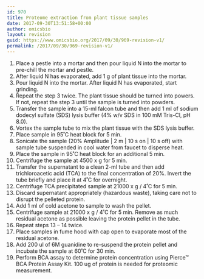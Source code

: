 ```yaml
---
id: 970
title: Proteome extraction from plant tissue samples
date: 2017-09-30T13:51:58+00:00
author: omicsbio
layout: revision
guid: https://www.omicsbio.org/2017/09/30/969-revision-v1/
permalink: /2017/09/30/969-revision-v1/
---
```

  1. Place a pestle into a mortar and then pour liquid N into the mortar to pre-chill the mortar and pestle.
  2. After liquid N has evaporated, add 1 g of plant tissue into the mortar.
  3. Pour liquid N into the mortar. After liquid N has evaporated, start grinding.
  4. Repeat the step 3 twice. The plant tissue should be turned into powers. If not, repeat the step 3 until the sample is turned into powders.
  5. Transfer the sample into a 15-ml falcon tube and then add 1 ml of sodium dodecyl sulfate (SDS) lysis buffer (4% w/v SDS in 100 mM Tris-Cl, pH 8.0).
  6. Vortex the sample tube to mix the plant tissue with the SDS lysis buffer.
  7. Place sample in 95˚C heat block for 5 min.
  8. Sonicate the sample (20% Amplitude | 2 m | 10 s on | 10 s off) with sample tube suspended in cool water from faucet to disperse heat.
  9. Place the sample in 95˚C heat block for an additional 5 min.
 10. Centrifuge the sample at 4500 x g for 5 min.
 11. Transfer the supernatant to a clean 2-ml tube and then add trichloroacetic acid (TCA) to the final concentration of 20%. Invert the tube briefly and place it at 4˚C for overnight.
 12. Centrifuge TCA precipitated sample at 21000 x g / 4˚C for 5 min.
 13. Discard supernatant appropriately (hazardous waste), taking care not to disrupt the pelleted protein.
 14. Add 1 ml of cold acetone to sample to wash the pellet.
 15. Centrifuge sample at 21000 x g / 4˚C for 5 min. Remove as much residual acetone as possible leaving the protein pellet in the tube.
 16. Repeat steps 13 – 14 twice.
 17. Place samples in fume hood with cap open to evaporate most of the residual acetone.
 18. Add 200 ul of 6M guanidine to re-suspend the protein pellet and incubate the sample at 60˚C for 30 min.
 19. Perform BCA assay to determine protein concentration using Pierce™ BCA Protein Assay Kit. 100 ug of protein is needed for proteomic measurement.